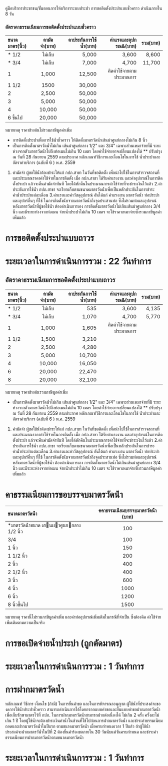 คู่มือบริการประชาชน/ขั้นตอนการให้บริการระบบประปา 
การขอติดตั้งประปาแบบชั่วคราว ดำเนินภายใน 8 วัน  

                   
### อัตราคาธรรมเนียมการขอติดตั้งประปาแบบชั่วคราว 


| ขนาดมาตร(นิ้ว)    | คามัดจํา(บาท) | คาประกันการใช้น้ำ(บาท)|ค่าแรงและอุปกรณ&(บาท)|รวม(บาท)|
| :------------ |:---------------:| -----:|--------------------:|------:|
| * 1/2      | ไม่เก็บ  |5,000 |3,600  |8,600 |
| * 3/4      | ไม่เก็บ  |7,000 |   4,700 |11,700 |
|    1       | 1,000 | 12,500      |คิดค่าใช้จายตามประมาณการ       |      | 
|   1 1/2    | 1500 |30,000 |
|    2       |2,500  |50,000 |
|    3       |5,000 |50,000|
|    4       |10,000 |50,000|
|6 ขึ้นไป       |20,000 |50,000|
หมายเหตุ ราคาข้างต้นไม่รวมภาษีมูลค่าเพิ่ม
- การติดตั้งประปาเพื่อการใช้น้ำชั่วคราว ให้ติดตั้งมาตรวัดน้ำเส้นผ่าศูนย์กลางไม่เกิน 8 นิ้ว  
-   เป็นการติดตั้งมาตรวัดน้ำไม่เกิน เส้นผ่าศูนย์กลาง   1/2" และ 3/4" เฉพาะส่วนเหมาจ่ายที่มี
ระยะห่างจากตัวมาตรวัดน้ำไปถึงท่อเมนไม่เกิน 10 เมตร โดยค่าใช้จ่ายอาจเปลี่ยนแปลงได้
 ** ปรับปรุง ณ วันที่ 28 กันยายน 2559 ตามประกาศ หลักเกณฑ์วิธีการและเงื่อนไขในการใช้
น้ำประปาและอัตราค่าบริการ (ฉบับที่ 6 ) พ.ศ. 2559
   1. ค่ามัดจำ ผู้ขอใช้น้ำต้องชำระให้แก่ กปภ.สาขา ในวันที่ขอติดตั้ง เพื่อนำไปใช้ในการสำรวจสถานที่
และประมาณราคาค่าใช้จ่ายในการติดตั้ง เมื่อ กปภ.สาขา ได้รับค่าแรงงาน และค่าอุปกรณ์ในการติดตั้งประปา
แล้วจะคืนค่ามัดจำทันที โดยได้หักคืนในประมาณการค่าใช้จ่ายที่จะชำระเงินไว้แล้ว
   2.ค่าประกันการใช้น้ำ กปภ.สาขา จะเรียกเก็บตามขนาดมาตรวัดน้ำเพื่อเป็นหลักประกันในการชำระ
ค่าน้ำประปาแต่ละเดือน
3.ค่าแรงและค่าวัสดุอุปกรณ์ อันได้แก่ ค่าแรงงาน มาตรวัดน้ำ ท่อประปาและอุปกร์อื่นๆ ที่ใช้
ในการติดตั้งนับจากมาตรวัดน้ำถึงจุดประสานท่อ ซึ่งไม่รวมท่อและอุปกรณ์หลังมาตรวัดน้ำที่ผู้ขอใช้น้ำ
ต้องดำเนินการเอง การติดตั้งมาตรวัดน้ำไม่เกินเส้นผ่าศูนย์กลาง 3/4 นิ้ว และมีระยะห่างจากท่อเมน
จ่ายน้ำประปาไม่เกิน 10 เมตร จะใช้ราคาเหมาจ่ายซึ่งรวมภาษีมูลค่าเพิ่มแล้ว 

# การขอติดตั้งประปาแบบถาวร
# ระยะเวลาในการดำเนินการรวม : 22 วันทำการ

## อัตราคาธรรมเนียมการขอติดตั้งประปาแบบถาวร


| ขนาดมาตร(นิ้ว)    | คามัดจํา(บาท) | คาประกันการใช้น้ำ(บาท)|ค่าแรงและอุปกรณ&(บาท)|รวม(บาท)|
| :------------ |:---------------:| -----:|--------------------:|------:|
| * 1/2      | ไม่เก็บ  |535 |3,600  |4,135|
| * 3/4      | ไม่เก็บ  |1,070 |   4,700 |5,770|
|    1       | 1,000 | 1,605   |คิดค่าใช้จายตามประมาณการ       |      | 
|   1 1/2    | 1,500 |3,210 |
|    2       |2,500 |4,280 |
|    3       |5,000 |10,700|
|    4       |10,000 |16,050|
|   6        |20,000| 22,470 |
|   8       |20,000 |32,100|
หมายเหตุ ราคาข้างต้นรวมภาษีมูลค่าเพิ่ม

-   เป็นการติดตั้งมาตรวัดน้ำไม่เกิน เส้นผ่าศูนย์กลาง   1/2" และ 3/4" เฉพาะส่วนเหมาจ่ายที่มี
ระยะห่างจากตัวมาตรวัดน้ำไปถึงท่อเมนไม่เกิน 10 เมตร โดยค่าใช้จ่ายอาจเปลี่ยนแปลงได้
 ** ปรับปรุง ณ วันที่ 28 กันยายน 2559 ตามประกาศ หลักเกณฑ์วิธีการและเงื่อนไขในการใช้
น้ำประปาและอัตราค่าบริการ (ฉบับที่ 6 ) พ.ศ. 2559
   1. ค่ามัดจำ ผู้ขอใช้น้ำต้องชำระให้แก่ กปภ.สาขา ในวันที่ขอติดตั้ง เพื่อนำไปใช้ในการสำรวจสถานที่
และประมาณราคาค่าใช้จ่ายในการติดตั้ง เมื่อ กปภ.สาขา ได้รับค่าแรงงาน และค่าอุปกรณ์ในการติดตั้งประปา
แล้วจะคืนค่ามัดจำทันที โดยได้หักคืนในประมาณการค่าใช้จ่ายที่จะชำระเงินไว้แล้ว
   2.ค่าประกันการใช้น้ำ กปภ.สาขา จะเรียกเก็บตามขนาดมาตรวัดน้ำเพื่อเป็นหลักประกันในการชำระ
ค่าน้ำประปาแต่ละเดือน
3.ค่าแรงและค่าวัสดุอุปกรณ์ อันได้แก่ ค่าแรงงาน มาตรวัดน้ำ ท่อประปาและอุปกร์อื่นๆ ที่ใช้
ในการติดตั้งนับจากมาตรวัดน้ำถึงจุดประสานท่อ ซึ่งไม่รวมท่อและอุปกรณ์หลังมาตรวัดน้ำที่ผู้ขอใช้น้ำ
ต้องดำเนินการเอง การติดตั้งมาตรวัดน้ำไม่เกินเส้นผ่าศูนย์กลาง 3/4 นิ้ว และมีระยะห่างจากท่อเมน
จ่ายน้ำประปาไม่เกิน 10 เมตร จะใช้ราคาเหมาจ่ายซึ่งรวมภาษีมูลค่าเพิ่มแล้ว 

# คาธรรมเนียมการขอบรรจบมาตรวัดน้ํา

| ขนาดมาตรวัดน้ํา    | คคาธรรมเนียมบรรจบมาตรวัดน้ํา (บาท) | 
| :------------ |:---------------:| 
| *มาตรวัดน้ําขนาด เสนผาศูนยกลาง 1/2 นิ้ว   | 100 |
| 3/4|100|
| 1 นิ้ว|150|
| 1 1/2 นิ้ว| 200 |
| 2 นิ้ว | 400 |
| 2 1/2 นิ้ว| 400 |
| 3 นิ้ว | 600 |
| 4 นิ้ว  | 1000 |
| 6 นิ้ว  | 1200|
| 8 นิ้วขึ้นไป | 1500 |
หมายเหตุ ราคานี้ไม่รวมภาษีมูลค่าเพิ่ม และค่าท่ออุปกรณ์เพิ่มเติมในกรณีที่จำเป็น ซึ่งต้องคิด ค่าใช้จ่ายเพิ่มเติมตามความเป็นจริง
# การขอเปิดจ่ายน้ำประปา (ถูกตัดมาตร)
# ระยะเวลาในการดำเนินการรวม : 1 วันทำการ
# การฝากมาตรวัดน้ำ
หลักเกณฑ์ วิธีการ เงื่อนไข (ถ้ามี) ในการยื่นคำขอ และในการพิจารณาอนุญาต
	ผู้ใช้น้ำที่ประสงค์จะของดการใช้น้ำประปาชั่วคราว สามารถดำเนินการได้โดยกรอกแบบคำขอและยื่นแบบคำขอฝากมาตรวัดน้ำ เพื่อเก็บรักษามาตรไว้ที่ กปภ. ในการฝากมาตรวัดน้ำสามารถฝากต่อเนื่องได้ ไม่เกิน 2 ครั้ง ครั้งละไม่เกิน 1 ปี     โดยผู้ใช้น้ำจะต้องชำระเงินค่าน้ำในส่วนที่ใช้ไปก่อนการฝากมาตรวัดน้ำ และชำระค่าธรรมเนียมถอดและฝากมาตรวัดน้ำในปีแรก ตามขนาดมาตรวัดน้ำ เมื่อครบกำหนดเวลา 1 ปีแล้ว ถ้าผู้ใช้น้ำประสงค์จะฝากมาตรวัน้ำในปีที่ 2 ต้องยื่นคำร้องขอภายใน 30 วันนับแต่วันครบกำหนด และชำระค่าธรรมเนียมการฝากมาตรวัดน้ำตามขนาดมาตรวัดน้ำ 
   # ระยะเวลาในการดำเนินการรวม : 1 วันทำการ
